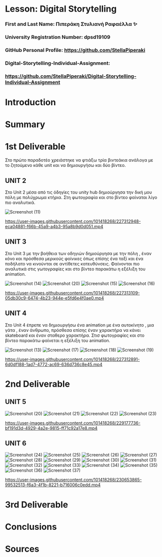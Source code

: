 # Lesson: Digital Storytelling

### First and Last Name: Πιπεράκη Στυλιανή Ραφαέλλα ✨
### University Registration Number: dpsd19109
### GitHub Personal Profile: https://github.com/StellaPiperaki
### Digital-Storytelling-Individual-Assignment: 
### https://github.com/StellaPiperaki/Digital-Storytelling-Individual-Assignment

# Introduction



# Summary


# 1st Deliverable
Στο πρώτο παραδοτέο χρειάστηκε να φτιάξω τρία βιντεάκια ανάλογα με το ζητούμενο κάθε unit  και να δημιουργήσω και δύο βίντεο.
## UNIT 2
Στο Unit 2 μέσα από τις όδηγίες του unity hub δημιούργησα την δική μου πόλη με πολύχρωμα κτήρια. Στη φωτογραφία και στο βίντεο φαίναται λίγο πιο αναλυτικά.

![Screenshot (11)](https://user-images.githubusercontent.com/101418268/227314395-ccb07ba2-b1c3-4b43-a974-152b237de0f2.png)

https://user-images.githubusercontent.com/101418268/227312948-eca04881-f66b-45a9-a4b3-95a8b9d0d051.mp4
## UNIT 3
Στο Unit 3 με την βοήθεια των οδηγιών δημιούργησα με την πόλη , έναν κόνο και πρόσθεσα μερικούς φοίνικες όπως επίσης ένα  ταξί και ένα ποδήλατο να κινούνται σε αντίθετες κατευθύνσεις. Φαίνονται πιο αναλυτικά στις γωτογραφίες και στο βίντεο παρακάτω η εξέλιξη του animation.

![Screenshot (14)](https://user-images.githubusercontent.com/101418268/227314320-531b1e23-1aed-4db9-94a4-2ae7ecd57922.png)
![Screenshot (20)](https://user-images.githubusercontent.com/101418268/227595745-c591a883-4c2d-418e-81c8-ab604867a540.png)
![Screenshot (15)](https://user-images.githubusercontent.com/101418268/227314291-e8de6f82-f3ac-453a-a160-82add27ace97.png)
![Screenshot (16)](https://user-images.githubusercontent.com/101418268/227314270-c2000475-3235-4576-b7df-77821c6d0824.png)

https://user-images.githubusercontent.com/101418268/227313109-05db30c9-6474-4b23-944e-e5fd6e4f0ae0.mp4
 
## UNIT 4
Στο Unit 4 έπρεπε να δημιουργήσω ένα animation με ένα αυτοκίνητο , μια γάτα , έναν άνθρωπο, πρόσθεσα επίσης έναν χαρακτήρα να κάνει skateboard και έναν σταθερο χαρακτήρα. Στισ φωτογραφίες και στο βίντεο παρακάτω φαίνεται η εξέλιξη του animation. 

![Screenshot (13)](https://user-images.githubusercontent.com/101418268/227314351-3b6fbf3d-8a7a-40b7-86c7-7c9ae6620b25.png)
![Screenshot (17)](https://user-images.githubusercontent.com/101418268/227314223-d3602620-6a27-47c7-930a-886d1adbc981.png)
![Screenshot (18)](https://user-images.githubusercontent.com/101418268/227314036-8f939cd5-113e-4429-8368-60b42af2ead7.png)
![Screenshot (19)](https://user-images.githubusercontent.com/101418268/227314010-6a04d291-e852-4950-bc2d-f008cca3f0ec.png)

https://user-images.githubusercontent.com/101418268/227312891-6d0df188-1ad7-4772-ac69-636d736c8e45.mp4

# 2nd Deliverable
## UNIT 5 

![Screenshot (20)](https://user-images.githubusercontent.com/101418268/229177253-01c1be7c-568d-4342-8802-a06e3070015d.png)
![Screenshot (21)](https://user-images.githubusercontent.com/101418268/229177273-fdfae0a8-4800-4e62-93fa-67479df67418.png)
![Screenshot (22)](https://user-images.githubusercontent.com/101418268/229177290-fc0384d8-87ea-4a70-ad40-42b11b3647dc.png)
![Screenshot (23)](https://user-images.githubusercontent.com/101418268/229178121-b363f940-b719-4268-bfef-7c37be66dd9e.png)

https://user-images.githubusercontent.com/101418268/229177736-bf191d3d-4929-4a2e-9815-ff71c92a17e8.mp4

## UNIT 6

![Screenshot (24)](https://user-images.githubusercontent.com/101418268/230653292-f4211453-207a-4507-aa7a-4885133b0e9f.png)
![Screenshot (25)](https://user-images.githubusercontent.com/101418268/230653304-a09c9c7c-d2b6-4c3f-910e-7c9dfbbd4487.png)
![Screenshot (26)](https://user-images.githubusercontent.com/101418268/230653313-e7f75cd8-9f8c-4e39-beb5-bf8a5188ddf5.png)
![Screenshot (27)](https://user-images.githubusercontent.com/101418268/230653410-4801084d-f3c3-448a-b4dd-8deca5828e1d.png)
![Screenshot (28)](https://user-images.githubusercontent.com/101418268/230653421-dbfe7000-fb27-49af-9976-d1acd20a8dad.png)
![Screenshot (29)](https://user-images.githubusercontent.com/101418268/230653431-b7d05566-d6d2-43ad-9c07-28b813010944.png)
![Screenshot (30)](https://user-images.githubusercontent.com/101418268/230653440-97c5bc15-cad6-4475-ae4b-931a58a5b741.png)
![Screenshot (31)](https://user-images.githubusercontent.com/101418268/230653454-c7a2a4c9-df4f-4ce8-bbab-851a6d1d1a8c.png)
![Screenshot (32)](https://user-images.githubusercontent.com/101418268/230653472-413185de-bf19-4936-9717-69e1b4e3ccb2.png)
![Screenshot (33)](https://user-images.githubusercontent.com/101418268/230653483-641b686b-8514-4d4d-9e52-54432cc6a0c7.png)
![Screenshot (34)](https://user-images.githubusercontent.com/101418268/230653490-44813bb1-8872-46d6-8dae-b68e034c68dd.png)
![Screenshot (35)](https://user-images.githubusercontent.com/101418268/230653493-e678ff37-5270-4b33-88fc-ef1db645544e.png)
![Screenshot (36)](https://user-images.githubusercontent.com/101418268/230653501-54298e1b-703e-4553-be97-b42879ec0aa2.png)
![Screenshot (37)](https://user-images.githubusercontent.com/101418268/230653511-15376f13-375f-452c-88ff-2a5b3295de2e.png)

https://user-images.githubusercontent.com/101418268/230653865-99532513-f6a3-4f1b-8221-b716006c0edd.mp4

# 3rd Deliverable 


# Conclusions


# Sources
